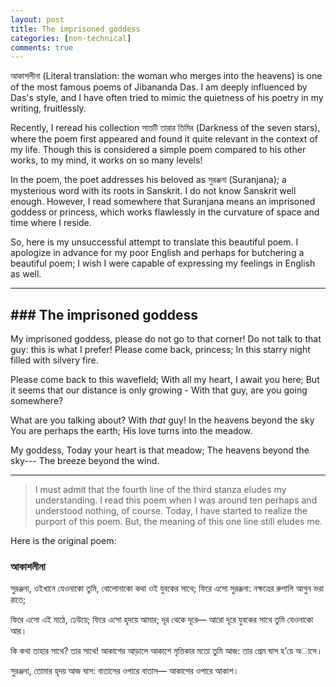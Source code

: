 ```yaml
---
layout: post
title: The imprisoned goddess 
categories: [non-technical]
comments: true
---
```

আকাশলীনা (Literal translation: the woman who merges into the heavens) is one of the most famous poems of Jibananda Das. I am deeply influenced by Das's style, and I have often tried to mimic the quietness of his poetry in my writing, fruitlessly.  <!-- more -->

Recently, I reread his collection সাতটি তারার তিমির  (Darkness of the seven stars), where the poem first appeared and found it quite relevant in the context of my life. Though this is considered a simple poem compared to his other works, to my mind, it works on so many levels!

In the poem, the poet addresses his beloved as সুরঞ্জনা (Suranjana); a mysterious word with its roots in Sanskrit. I do not know Sanskrit well enough. However, I read somewhere that Suranjana means an imprisoned goddess or princess, which works flawlessly in the curvature of space and time where I reside. 

So, here is my unsuccessful attempt to translate this beautiful poem. I apologize in advance for my poor English and perhaps for butchering a beautiful poem; I wish I were capable of expressing my feelings in English as well.

---
## ###  The imprisoned goddess

My imprisoned goddess, please do not go to that corner!
Do not talk to that guy: this is what I prefer!
Please come back, princess;
In this starry night filled with silvery fire.

Please come back to this wavefield;
With all my heart, I await you here;
But it seems that our distance is only growing -
With that guy, are you going somewhere?

What are  you talking about? With *that* guy!
In the heavens beyond the sky
You are perhaps the earth;
His love turns into the meadow. 

My goddess,
Today your heart is that meadow;
The heavens beyond the sky---
The breeze beyond the wind.

---

> I must admit that the fourth line of the third stanza eludes my understanding. I read this poem when I was around ten perhaps and understood nothing, of course. Today, I have started to realize the purport of this poem. But, the meaning of this one line still eludes me.
> 

Here is the original poem:

### আকাশলীনা

সুরঞ্জনা, ওইখানে যেওনাকো তুমি,
বোলোনাকো কথা ওই যুবকের সাথে;
ফিরে এসো সুরঞ্জনা:
নক্ষত্রের রুপালি আগুন ভরা রাতে;

ফিরে এসো এই মাঠে, ঢেউয়ে;
ফিরে এসো হৃদয়ে আমার;
দূর থেকে দূরে— আরো দূরে
যুবকের সাথে তুমি যেওনাকো আর।

কি কথা তাহার সাথে? তার সাথে!
আকাশের আড়ালে আকাশে
মৃত্তিকার মতো তুমি আজ:
তার প্রেম ঘাস হ’য়ে অাসে।

সুরঞ্জনা,
তোমার হৃদয় আজ ঘাস:
বাতাসের ওপারে বাতাস—
আকাশের ওপারে আকাশ।



